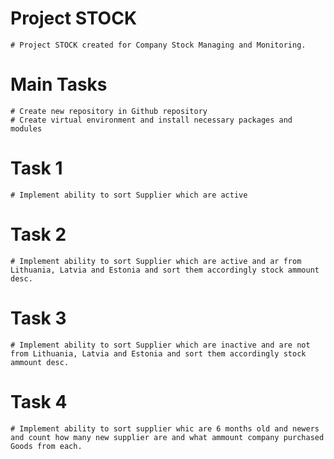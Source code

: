 # Project STOCK
    # Project STOCK created for Company Stock Managing and Monitoring.

# Main Tasks
    # Create new repository in Github repository
    # Create virtual environment and install necessary packages and modules

# Task 1

    # Implement ability to sort Supplier which are active


# Task 2

    # Implement ability to sort Supplier which are active and ar from Lithuania, Latvia and Estonia and sort them accordingly stock ammount desc.

# Task 3

    # Implement ability to sort Supplier which are inactive and are not from Lithuania, Latvia and Estonia and sort them accordingly stock ammount desc.

# Task 4

    # Implement ability to sort supplier whic are 6 months old and newers and count how many new supplier are and what ammount company purchased Goods from each.